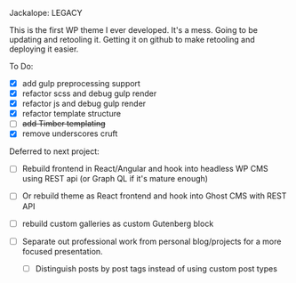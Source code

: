 Jackalope: LEGACY

This is the first WP theme I ever developed. It's a mess. Going to be updating and retooling it. Getting it on github to make retooling and deploying it easier.

To Do:

- [x] add gulp preprocessing support
- [x] refactor scss and debug gulp render
- [x] refactor js and debug gulp render
- [x] refactor template structure
- [ ] ~~add Timber templating~~
- [x] remove underscores cruft

Deferred to next project:

- [ ] Rebuild frontend in React/Angular and hook into headless WP CMS using REST api (or Graph QL if it's mature enough)

- [ ] Or rebuild theme as React frontend and hook into Ghost CMS with REST API

- [ ] rebuild custom galleries as custom Gutenberg block

- [ ] Separate out professional work from personal blog/projects for  a more focused presentation.

  - [ ] Distinguish posts by post tags instead of using custom post types

